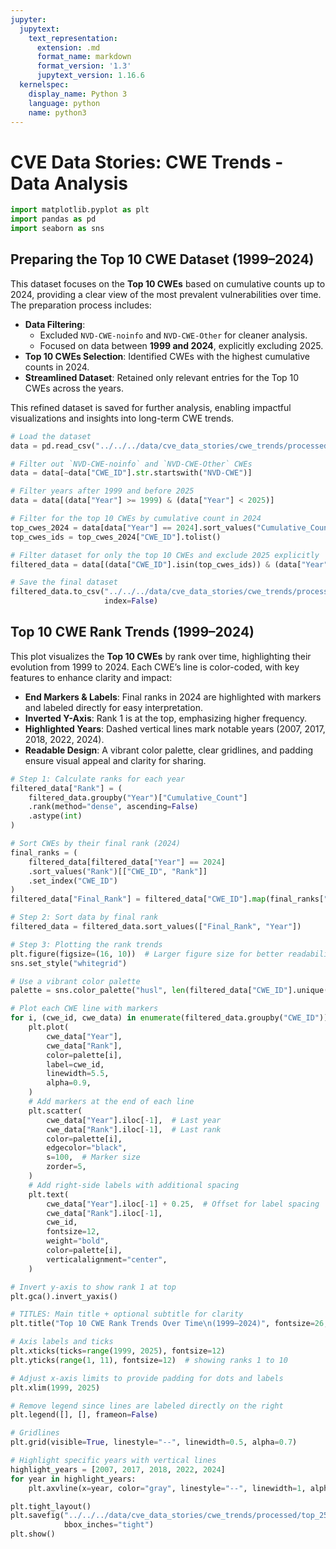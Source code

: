 ```yaml
---
jupyter:
  jupytext:
    text_representation:
      extension: .md
      format_name: markdown
      format_version: '1.3'
      jupytext_version: 1.16.6
  kernelspec:
    display_name: Python 3
    language: python
    name: python3
---
```


# CVE Data Stories: CWE Trends - Data Analysis

```python
import matplotlib.pyplot as plt
import pandas as pd
import seaborn as sns
```

## Preparing the Top 10 CWE Dataset (1999–2024)

This dataset focuses on the **Top 10 CWEs** based on cumulative counts up to 2024, providing a clear view of the most prevalent vulnerabilities over time. The preparation process includes:

- **Data Filtering**:
  - Excluded `NVD-CWE-noinfo` and `NVD-CWE-Other` for cleaner analysis.
  - Focused on data between **1999 and 2024**, explicitly excluding 2025.
- **Top 10 CWEs Selection**: Identified CWEs with the highest cumulative counts in 2024.
- **Streamlined Dataset**: Retained only relevant entries for the Top 10 CWEs across the years.

This refined dataset is saved for further analysis, enabling impactful visualizations and insights into long-term CWE trends.


```python
# Load the dataset
data = pd.read_csv("../../../data/cve_data_stories/cwe_trends/processed/cwe_yearly_cumulative.csv")

# Filter out `NVD-CWE-noinfo` and `NVD-CWE-Other` CWEs
data = data[~data["CWE_ID"].str.startswith("NVD-CWE")]

# Filter years after 1999 and before 2025
data = data[(data["Year"] >= 1999) & (data["Year"] < 2025)]

# Filter for the top 10 CWEs by cumulative count in 2024
top_cwes_2024 = data[data["Year"] == 2024].sort_values("Cumulative_Count", ascending=False).head(10)
top_cwes_ids = top_cwes_2024["CWE_ID"].tolist()

# Filter dataset for only the top 10 CWEs and exclude 2025 explicitly
filtered_data = data[(data["CWE_ID"].isin(top_cwes_ids)) & (data["Year"] < 2025)].copy()

# Save the final dataset
filtered_data.to_csv("../../../data/cve_data_stories/cwe_trends/processed/top_10_cwe_yearly_cumulative.csv",
                     index=False)
```

## Top 10 CWE Rank Trends (1999–2024)

This plot visualizes the **Top 10 CWEs** by rank over time, highlighting their evolution from 1999 to 2024. Each CWE’s line is color-coded, with key features to enhance clarity and impact:

- **End Markers & Labels**: Final ranks in 2024 are highlighted with markers and labeled directly for easy interpretation.
- **Inverted Y-Axis**: Rank 1 is at the top, emphasizing higher frequency.
- **Highlighted Years**: Dashed vertical lines mark notable years (2007, 2017, 2018, 2022, 2024).
- **Readable Design**: A vibrant color palette, clear gridlines, and padding ensure visual appeal and clarity for sharing.

```python
# Step 1: Calculate ranks for each year
filtered_data["Rank"] = (
    filtered_data.groupby("Year")["Cumulative_Count"]
    .rank(method="dense", ascending=False)
    .astype(int)
)

# Sort CWEs by their final rank (2024)
final_ranks = (
    filtered_data[filtered_data["Year"] == 2024]
    .sort_values("Rank")[["CWE_ID", "Rank"]]
    .set_index("CWE_ID")
)
filtered_data["Final_Rank"] = filtered_data["CWE_ID"].map(final_ranks["Rank"])

# Step 2: Sort data by final rank
filtered_data = filtered_data.sort_values(["Final_Rank", "Year"])

# Step 3: Plotting the rank trends
plt.figure(figsize=(16, 10))  # Larger figure size for better readability
sns.set_style("whitegrid")

# Use a vibrant color palette
palette = sns.color_palette("husl", len(filtered_data["CWE_ID"].unique()))

# Plot each CWE line with markers
for i, (cwe_id, cwe_data) in enumerate(filtered_data.groupby("CWE_ID")):
    plt.plot(
        cwe_data["Year"],
        cwe_data["Rank"],
        color=palette[i],
        label=cwe_id,
        linewidth=5.5,
        alpha=0.9,
    )
    # Add markers at the end of each line
    plt.scatter(
        cwe_data["Year"].iloc[-1],  # Last year
        cwe_data["Rank"].iloc[-1],  # Last rank
        color=palette[i],
        edgecolor="black",
        s=100,  # Marker size
        zorder=5,
    )
    # Add right-side labels with additional spacing
    plt.text(
        cwe_data["Year"].iloc[-1] + 0.25,  # Offset for label spacing
        cwe_data["Rank"].iloc[-1],
        cwe_id,
        fontsize=12,
        weight="bold",
        color=palette[i],
        verticalalignment="center",
    )

# Invert y-axis to show rank 1 at top
plt.gca().invert_yaxis()

# TITLES: Main title + optional subtitle for clarity
plt.title("Top 10 CWE Rank Trends Over Time\n(1999–2024)", fontsize=26, weight="bold", pad=20)

# Axis labels and ticks
plt.xticks(ticks=range(1999, 2025), fontsize=12)
plt.yticks(range(1, 11), fontsize=12)  # showing ranks 1 to 10

# Adjust x-axis limits to provide padding for dots and labels
plt.xlim(1999, 2025)

# Remove legend since lines are labeled directly on the right
plt.legend([], [], frameon=False)

# Gridlines
plt.grid(visible=True, linestyle="--", linewidth=0.5, alpha=0.7)

# Highlight specific years with vertical lines
highlight_years = [2007, 2017, 2018, 2022, 2024]
for year in highlight_years:
    plt.axvline(x=year, color="gray", linestyle="--", linewidth=1, alpha=0.4)

plt.tight_layout()
plt.savefig("../../../data/cve_data_stories/cwe_trends/processed/top_25_cwe_rank_trends.png", dpi=300,
            bbox_inches="tight")
plt.show()
```
